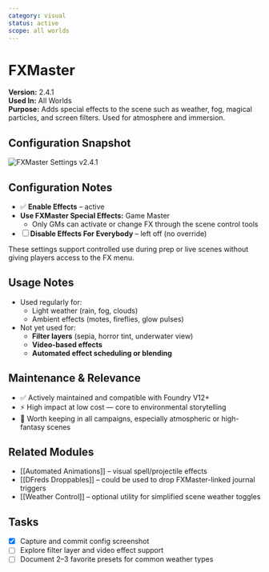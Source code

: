 ```yaml
---
category: visual
status: active
scope: all worlds
---
```


# FXMaster

**Version:** 2.4.1  
**Used In:** All Worlds  
**Purpose:** Adds special effects to the scene such as weather, fog, magical particles, and screen filters. Used for atmosphere and immersion.

## Configuration Snapshot

![FXMaster Settings v2.4.1](./FXMaster-v2.4.1.png)

## Configuration Notes

- ✅ **Enable Effects** – active
- **Use FXMaster Special Effects:** Game Master  
  - Only GMs can activate or change FX through the scene control tools
- ☐ **Disable Effects For Everybody** – left off (no override)

These settings support controlled use during prep or live scenes without giving players access to the FX menu.

## Usage Notes

- Used regularly for:
  - Light weather (rain, fog, clouds)
  - Ambient effects (motes, fireflies, glow pulses)
- Not yet used for:
  - **Filter layers** (sepia, horror tint, underwater view)
  - **Video-based effects**
  - **Automated effect scheduling or blending**

## Maintenance & Relevance

- ✅ Actively maintained and compatible with Foundry V12+
- ⚡ High impact at low cost — core to environmental storytelling
- 🧭 Worth keeping in all campaigns, especially atmospheric or high-fantasy scenes

## Related Modules

- [[Automated Animations]] – visual spell/projectile effects
- [[DFreds Droppables]] – could be used to drop FXMaster-linked journal triggers
- [[Weather Control]] – optional utility for simplified scene weather toggles

## Tasks

- [x] Capture and commit config screenshot
- [ ] Explore filter layer and video effect support
- [ ] Document 2–3 favorite presets for common weather types
